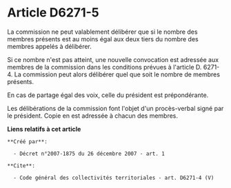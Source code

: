 # Article D6271-5

La commission ne peut valablement délibérer que si le nombre des membres présents est au moins égal aux deux tiers du nombre
des membres appelés à délibérer. 

Si ce nombre n'est pas atteint, une nouvelle convocation est adressée aux membres de la commission dans les conditions
prévues à l'article D. 6271-4. La commission peut alors délibérer quel que soit le nombre de membres présents. 

En cas de partage égal des voix, celle du président est prépondérante. 

Les délibérations de la commission font l'objet d'un procès-verbal signé par le président. Copie en est adressée à chacun des
membres.

**Liens relatifs à cet article**

	**Créé par**:

	  - Décret n°2007-1875 du 26 décembre 2007 - art. 1

	**Cite**:

	  - Code général des collectivités territoriales - art. D6271-4 (V)
